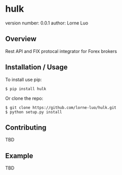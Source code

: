 hulk
===============================

version number: 0.0.1
author: Lorne Luo

Overview
--------

Rest API and FIX protocal integrator for Forex brokers

Installation / Usage
--------------------

To install use pip:

    $ pip install hulk


Or clone the repo:

    $ git clone https://github.com/lorne-luo/hulk.git
    $ python setup.py install

    
Contributing
------------

TBD

Example
-------

TBD
